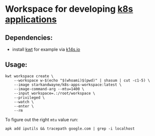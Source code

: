 # Workspace for developing [k8s applications](https://github.com/kubernetes-sigs/application)


## Dependencies:
- install [kwt](https://github.com/k14s/kwt) for example via [k14s.io](https://k14s.io/)

## Usage:
```
kwt workspace create \
    --workspace w-$(echo "$(whoami)$(pwd)" | shasum | cut -c1-5) \
    --image starkandwayne/k8s-apps-workspace:latest \
    --image-command-arg --mtu=1400 \
    --input workspace=.:/root/workspace \
    --privileged \
    --watch \
    --enter \
    --rm
```

To figure out the right `mtu` value run:
```
apk add iputils && tracepath google.com | grep -i localhost
```
